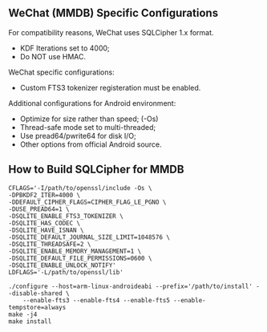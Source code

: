 ## WeChat (MMDB) Specific Configurations

For compatibility reasons, WeChat uses SQLCipher 1.x format.

 * KDF Iterations set to 4000;
 * Do NOT use HMAC.

WeChat specific configurations:

 * Custom FTS3 tokenizer registeration must be enabled.

Additional configurations for Android environment:

 * Optimize for size rather than speed; (-Os)
 * Thread-safe mode set to multi-threaded;
 * Use pread64/pwrite64 for disk I/O;
 * Other options from official Android source.

## How to Build SQLCipher for MMDB

```shell
CFLAGS='-I/path/to/openssl/include -Os \
-DPBKDF2_ITER=4000 \
-DDEFAULT_CIPHER_FLAGS=CIPHER_FLAG_LE_PGNO \
-DUSE_PREAD64=1 \
-DSQLITE_ENABLE_FTS3_TOKENIZER \
-DSQLITE_HAS_CODEC \
-DSQLITE_HAVE_ISNAN \
-DSQLITE_DEFAULT_JOURNAL_SIZE_LIMIT=1048576 \
-DSQLITE_THREADSAFE=2 \
-DSQLITE_ENABLE_MEMORY_MANAGEMENT=1 \
-DSQLITE_DEFAULT_FILE_PERMISSIONS=0600 \
-DSQLITE_ENABLE_UNLOCK_NOTIFY'
LDFLAGS='-L/path/to/openssl/lib'

./configure --host=arm-linux-androideabi --prefix='/path/to/install' --disable-shared \
    --enable-fts3 --enable-fts4 --enable-fts5 --enable-tempstore=always
make -j4
make install
```